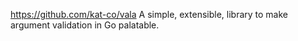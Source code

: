 
https://github.com/kat-co/vala
  A simple, extensible, library to make argument validation in Go palatable.